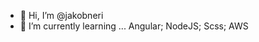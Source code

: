 - 👋 Hi, I’m @jakobneri
- 🌱 I’m currently learning ... Angular; NodeJS; Scss; AWS

<!---
jakobneri/jakobneri is a ✨ special ✨ repository because its `README.md` (this file) appears on your GitHub profile.
You can click the Preview link to take a look at your changes.
--->
